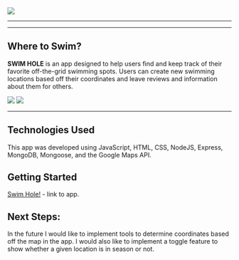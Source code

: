 <img src="https://i.imgur.com/TJnxcuj.png"/>

---

---

## Where to Swim?

**SWIM HOLE** is an app designed to help users find and keep track of their favorite off-the-grid swimming spots. Users can create new swimming locations based off their coordinates and leave reviews and information about them for others.

<img src="https://i.imgur.com/WLuaBrk.png"/>

<img src="https://i.imgur.com/yAbPhto.png"/>

---

## Technologies Used

This app was developed using JavaScript, HTML, CSS, NodeJS, Express, MongoDB, Mongoose, and the Google Maps API.

## Getting Started

[Swim Hole!](https://swim-hole.herokuapp.com) - link to app.

## Next Steps:

In the future I would like to implement tools to determine coordinates based off the map in the app. I would also like to implement a toggle feature to show whether a given location is in season or not.